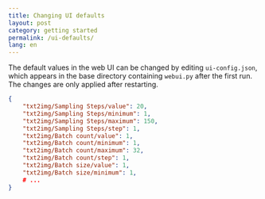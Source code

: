 ```yaml
---
title: Changing UI defaults
layout: post
category: getting started
permalink: /ui-defaults/
lang: en
---
```

The default values in the web UI can be changed by editing `ui-config.json`, which appears in the base directory containing `webui.py` after the first run.
The changes are only applied after restarting.

```json
{
    "txt2img/Sampling Steps/value": 20,
    "txt2img/Sampling Steps/minimum": 1,
    "txt2img/Sampling Steps/maximum": 150,
    "txt2img/Sampling Steps/step": 1,
    "txt2img/Batch count/value": 1,
    "txt2img/Batch count/minimum": 1,
    "txt2img/Batch count/maximum": 32,
    "txt2img/Batch count/step": 1,
    "txt2img/Batch size/value": 1,
    "txt2img/Batch size/minimum": 1,
    # ...
}
```
